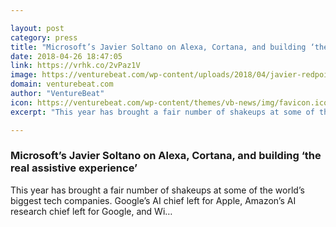 ```yaml
---

layout: post
category: press
title: "Microsoft’s Javier Soltano on Alexa, Cortana, and building ‘the real assistive experience’"
date: 2018-04-26 18:47:05
link: https://vrhk.co/2vPaz1V
image: https://venturebeat.com/wp-content/uploads/2018/04/javier-redpoint-headshot-hires.jpeg?fit=1826%2C1998&strip=all
domain: venturebeat.com
author: "VentureBeat"
icon: https://venturebeat.com/wp-content/themes/vb-news/img/favicon.ico
excerpt: "This year has brought a fair number of shakeups at some of the world’s biggest tech companies. Google’s AI chief left for Apple, Amazon’s AI research chief left for Google, and Wi…"

---
```


### Microsoft’s Javier Soltano on Alexa, Cortana, and building ‘the real assistive experience’

This year has brought a fair number of shakeups at some of the world’s biggest tech companies. Google’s AI chief left for Apple, Amazon’s AI research chief left for Google, and Wi…